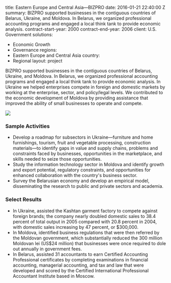 
title: Eastern Europe and Central Asia—BIZPRO
date: 2016-01-21 22:40:00 Z
summary: BIZPRO supported businesses in the contiguous countries of Belarus, Ukraine,
  and Moldova. In Belarus, we organized professional accounting programs and engaged
  a local think tank to provide economic analysis.
contract-start-year: 2000
contract-end-year: 2006
client: U.S. Government
solutions:
- Economic Growth
- Governance
regions:
- Eastern Europe and Central Asia
country:
- Regional
layout: project


BIZPRO supported businesses in the contiguous countries of Belarus, Ukraine, and Moldova. In Belarus, we organized professional accounting programs and engaged a local think tank to provide economic analysis. In Ukraine we helped enterprises compete in foreign and domestic markets by working at the enterprise, sector, and policy/legal levels. We contributed to the economic development of Moldova by providing assistance that improved the ability of small businesses to operate and compete.

![][1]

###  Sample Activities

* Develop a roadmap for subsectors in Ukraine—furniture and home furnishings, tourism, fruit and vegetable processing, construction materials—to identify gaps in value and supply chains, problems and constraints faced by businesses, opportunities in the marketplace, and skills needed to seize those opportunities.
* Study the information technology sector in Moldova and identify growth and export potential, regulatory constraints, and opportunities for enhanced collaboration with the country's business sector.
* Survey the Belarusian economy and develop an empirical model, disseminating the research to public and private sectors and academia.

###  Select Results

* In Ukraine, assisted the Kashtan garment factory to compete against foreign brands; the company nearly doubled domestic sales to 38.4 percent of total output in 2005 compared with 20.8 percent in 2004, with domestic sales increasing by 47 percent, or $300,000.
* In Moldova, identified business regulations that were then referred by the Moldovan government, which substantially reduced the 300 million Moldovan lei (US$24 million) that businesses were once required to dole out annually in government fees.
* In Belarus, assisted 31 accountants to earn Certified Accounting Professional certificates by completing examinations in financial accounting, managerial accounting, and tax and law that were developed and scored by the Certified International Professional Accountant Institute based in Moscow.

[1]: https://assetify-dai.com/projects/BIZPRO.jpg
